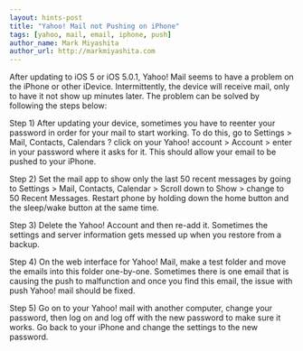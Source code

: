 ```yaml
---
layout: hints-post
title: "Yahoo! Mail not Pushing on iPhone"
tags: [yahoo, mail, email, iphone, push]
author_name: Mark Miyashita
author_url: http://markmiyashita.com
---
```


After updating to iOS 5 or iOS 5.0.1, Yahoo! Mail seems to have a problem on the iPhone or other iDevice. Intermittently, the device will receive mail, only to have it not show up minutes later. The problem can be solved by following the steps below:

Step 1) After updating your device, sometimes you have to reenter your password in order for your mail to start working. To do this, go to Settings > Mail, Contacts, Calendars ? click on your Yahoo! account > Account > enter in your password where it asks for it. This should allow your email to be pushed to your iPhone.

Step 2) Set the mail app to show only the last 50 recent messages by going to Settings > Mail, Contacts, Calendar > Scroll down to Show > change to 50 Recent Messages. Restart phone by holding down the home button and the sleep/wake button at the same time.

Step 3) Delete the Yahoo! Account and then re-add it. Sometimes the settings and server information gets messed up when you restore from a backup.

Step 4) On the web interface for Yahoo! Mail, make a test folder and move the emails into this folder one-by-one. Sometimes there is one email that is causing the push to malfunction and once you find this email, the issue with push Yahoo! mail should be fixed.

Step 5) Go on to your Yahoo! mail with another computer, change your password, then log on and log off with the new password to make sure it works. Go back to your iPhone and change the settings to the new password.